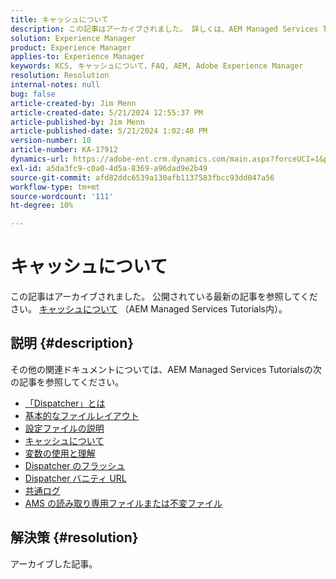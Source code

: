 ```yaml
---
title: キャッシュについて
description: この記事はアーカイブされました。 詳しくは、AEM Managed Services Tutorialsでのキャッシュについての公開済みの最新の記事を参照してください。
solution: Experience Manager
product: Experience Manager
applies-to: Experience Manager
keywords: KCS, キャッシュについて，FAQ, AEM, Adobe Experience Manager
resolution: Resolution
internal-notes: null
bug: false
article-created-by: Jim Menn
article-created-date: 5/21/2024 12:55:37 PM
article-published-by: Jim Menn
article-published-date: 5/21/2024 1:02:48 PM
version-number: 10
article-number: KA-17912
dynamics-url: https://adobe-ent.crm.dynamics.com/main.aspx?forceUCI=1&pagetype=entityrecord&etn=knowledgearticle&id=bbf9b468-7117-ef11-9f8a-6045bd006268
exl-id: a5da3fc9-c0a0-4d5a-8369-a96dad9e2b49
source-git-commit: afd82ddc6539a130afb1137583fbcc93dd047a56
workflow-type: tm+mt
source-wordcount: '111'
ht-degree: 10%

---
```


# キャッシュについて


この記事はアーカイブされました。 公開されている最新の記事を参照してください。 [キャッシュについて](https://experienceleague.adobe.com/docs/experience-manager-learn/ams/dispatcher/understanding-cache.html) （AEM Managed Services Tutorials内）。

## 説明 {#description}


その他の関連ドキュメントについては、AEM Managed Services Tutorialsの次の記事を参照してください。

- [「Dispatcher」とは](https://experienceleague.adobe.com/docs/experience-manager-learn/ams/dispatcher/what-is-the-dispatcher.html)
- [基本的なファイルレイアウト](https://experienceleague.adobe.com/docs/experience-manager-learn/ams/dispatcher/basic-file-layout.html?lang=en)
- [設定ファイルの説明](https://experienceleague.adobe.com/docs/experience-manager-learn/ams/dispatcher/explanation-config-files.html)
- [キャッシュについて](https://experienceleague.adobe.com/docs/experience-manager-learn/ams/dispatcher/understanding-cache.html)
- [変数の使用と理解](https://experienceleague.adobe.com/docs/experience-manager-learn/ams/dispatcher/variables.html)
- [Dispatcher のフラッシュ](https://experienceleague.adobe.com/docs/experience-manager-learn/ams/dispatcher/disp-flushing.html)
- [Dispatcher バニティ URL](https://experienceleague.adobe.com/docs/experience-manager-learn/ams/dispatcher/disp-vanity-url.html)
- [共通ログ](https://experienceleague.adobe.com/docs/experience-manager-learn/ams/dispatcher/common-logs.html)
- [AMS の読み取り専用ファイルまたは不変ファイル](https://experienceleague.adobe.com/docs/experience-manager-learn/ams/dispatcher/immutable-files.html)



## 解決策 {#resolution}


アーカイブした記事。
